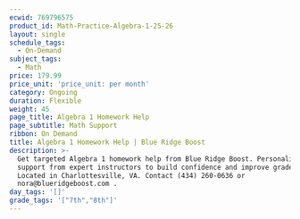 ```yaml
---
ecwid: 769796575
product_id: Math-Practice-Algebra-1-25-26
layout: single
schedule_tags:
  - On-Demand
subject_tags:
  - Math
price: 179.99
price_unit: 'price_unit: per month'
category: Ongoing
duration: Flexible
weight: 45
page_title: Algebra 1 Homework Help
page_subtitle: Math Support
ribbon: On Demand
title: Algebra 1 Homework Help | Blue Ridge Boost
description: >-
  Get targeted Algebra 1 homework help from Blue Ridge Boost. Personalized math
  support from expert instructors to build confidence and improve grades.
  Located in Charlottesville, VA. Contact (434) 260-0636 or
  nora@blueridgeboost.com .
day_tags: '[]'
grade_tags: '["7th","8th"]'
---
```


